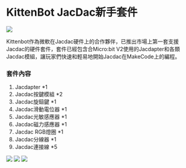 # KittenBot JacDac新手套件

![](https://kittenbothk.readthedocs.io/en/latest/\_images/kit\_full.png)

Kittenbot作為微軟在Jacdac硬件上的合作夥伴，已推出市場上第一套支援Jacdac的硬件套件，套件已經包含合Micro:bit V2使用的Jacdapter和各類Jacdac模組，讓玩家們快速和輕易地開始Jacdac在MakeCode上的編程。

### 套件內容

1. Jacdapter \*1
2. Jacdac按鍵模組 \*2
3. Jacdac旋鈕鍵 \*1
4. Jacdac滑動電位器 \*1
5. Jacdac光敏感應器 \*1
6. Jacdac磁力感應器 \*1
7. Jacdac RGB燈圈 \*1
8. Jacdac分線器 \*1
9. Jacdac連接線 \*5

![](https://kittenbothk.readthedocs.io/en/latest/\_images/modules1.png) ![](https://kittenbothk.readthedocs.io/en/latest/\_images/modules2.png) ![](https://kittenbothk.readthedocs.io/en/latest/\_images/modules3.png)
